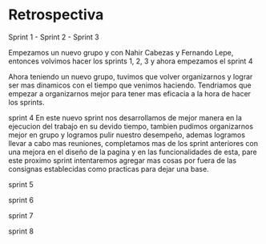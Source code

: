  # Retrospectiva 
Sprint 1 - Sprint 2 - Sprint 3  

Empezamos un nuevo grupo y con Nahir Cabezas y Fernando Lepe, entonces volvimos hacer los sprints 1, 2, 3 y ahora  empezamos el sprint 4

Ahora teniendo un nuevo grupo, tuvimos que volver organizarnos y lograr ser mas dinamicos con el tiempo  que venimos haciendo.
Tendriamos  que empezar a organizarnos mejor para tener mas eficacia a la hora de hacer los sprints.

sprint 4 
En este nuevo sprint nos desarrollamos de mejor manera en la ejecucion del trabajo en su devido tiempo, tambien pudimos organizarnos mejor en grupo
y logramos pulir nuestro desempeño, ademas logramos llevar a cabo mas reuniones, completamos mas de los sprint anteriores
con una mejora en el diseño de la pagina y en las funcionalidades de esta, pare este proximo sprint intentaremos agregar mas cosas por fuera de las consignas 
establecidas como practicas para dejar una base.

sprint 5

sprint 6

sprint 7

sprint 8
